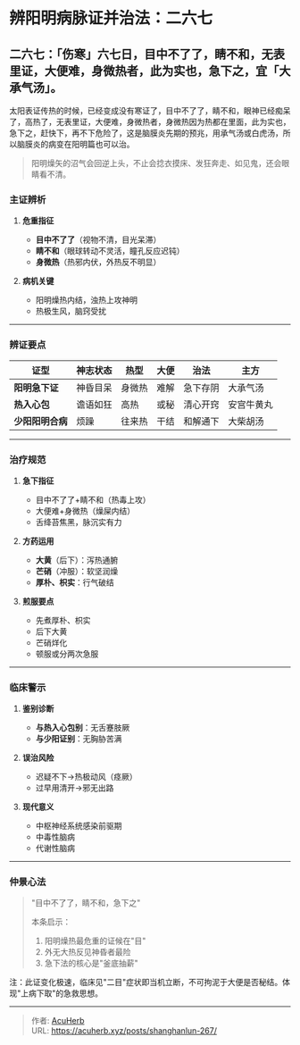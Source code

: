 # 辨阳明病脉证并治法：二六七


## 二六七：「伤寒」六七日，目中不了了，睛不和，无表里证，大便难，身微热者，此为实也，急下之，宜「大承气汤」。

<!--more-->

太阳表证传热的时候，已经变成没有寒证了，目中不了了，睛不和，眼神已经痴呆了，高热了，无表里证，大便难，身微热者，身微热因为热都在里面，此为实也，急下之，赶快下，再不下危险了，这是脑膜炎先期的预兆，用承气汤或白虎汤，所以脑膜炎的病变在阳明篇也可以治。

> 阳明燥矢的沼气会回逆上头，不止会捻衣摸床、发狂奔走、如见鬼，还会眼睛看不清。

### **主证辨析**  
1. **危重指征**  
   - **目中不了了**（视物不清，目光呆滞）  
   - **睛不和**（眼球转动不灵活，瞳孔反应迟钝）  
   - **身微热**（热邪内伏，外热反不明显）  

2. **病机关键**  
   - 阳明燥热内结，浊热上攻神明  
   - 热极生风，脑窍受扰  

---

### **辨证要点**  
| **证型**         | **神志状态** | **热型** | **大便** | **治法**       | **主方**     |  
|-------------------|--------------|----------|----------|----------------|--------------|  
| **阳明急下证**   | 神昏目呆     | 身微热   | 难解     | 急下存阴       | 大承气汤     |  
| **热入心包**     | 谵语如狂     | 高热     | 或秘     | 清心开窍       | 安宫牛黄丸   |  
| **少阳阳明合病** | 烦躁         | 往来热   | 干结     | 和解通下       | 大柴胡汤     |  

---

### **治疗规范**  
1. **急下指征**  
   - 目中不了了+睛不和（热毒上攻）  
   - 大便难+身微热（燥屎内结）  
   - 舌绛苔焦黑，脉沉实有力  

2. **方药运用**  
   - **大黄**（后下）：泻热通腑  
   - **芒硝**（冲服）：软坚润燥  
   - **厚朴、枳实**：行气破结  

3. **煎服要点**  
   - 先煮厚朴、枳实  
   - 后下大黄  
   - 芒硝烊化  
   - 顿服或分两次急服  

---

### **临床警示**  
1. **鉴别诊断**  
   - **与热入心包别**：无舌蹇肢厥  
   - **与少阳证别**：无胸胁苦满  

2. **误治风险**  
   - 迟疑不下→热极动风（痉厥）  
   - 过早用清开→邪无出路  

3. **现代意义**  
   - 中枢神经系统感染前驱期  
   - 中毒性脑病  
   - 代谢性脑病  

---

### **仲景心法**  
> "目中不了了，睛不和，急下之"  
>   
> 本条启示：  
> 1. 阳明燥热最危重的证候在"目"  
> 2. 外无大热反见神昏者最险  
> 3. 急下法的核心是"釜底抽薪"  

注：此证变化极速，临床见"二目"症状即当机立断，不可拘泥于大便是否秘结。体现"上病下取"的急救思想。

---

> 作者: [AcuHerb](https://acuherb.xyz)  
> URL: https://acuherb.xyz/posts/shanghanlun-267/  

